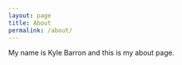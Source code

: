 ```yaml
---
layout: page
title: About
permalink: /about/
---
```


My name is Kyle Barron and this is my about page.
